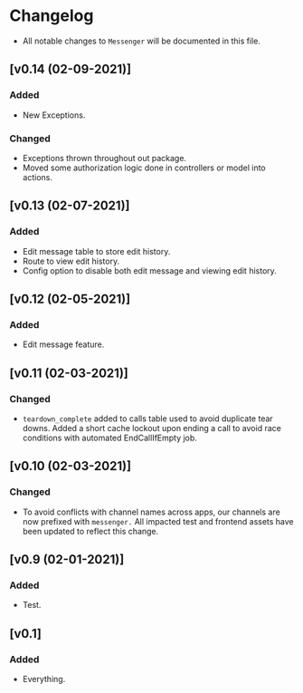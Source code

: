 # Changelog
- All notable changes to `Messenger` will be documented in this file.

## [v0.14 (02-09-2021)]

### Added
- New Exceptions.

### Changed
- Exceptions thrown throughout out package.
- Moved some authorization logic done in controllers or model into actions.

## [v0.13 (02-07-2021)]

### Added
- Edit message table to store edit history.
- Route to view edit history.
- Config option to disable both edit message and viewing edit history.

## [v0.12 (02-05-2021)]

### Added
- Edit message feature.

## [v0.11 (02-03-2021)]

### Changed
- `teardown_complete` added to calls table used to avoid duplicate tear downs. Added a short cache lockout upon ending a call to avoid race conditions with automated EndCallIfEmpty job.

## [v0.10 (02-03-2021)]

### Changed
- To avoid conflicts with channel names across apps, our channels are now prefixed with `messenger.` All impacted test and frontend assets have been updated to reflect this change.

## [v0.9 (02-01-2021)]

### Added
- Test.

## [v0.1]

### Added
- Everything.
